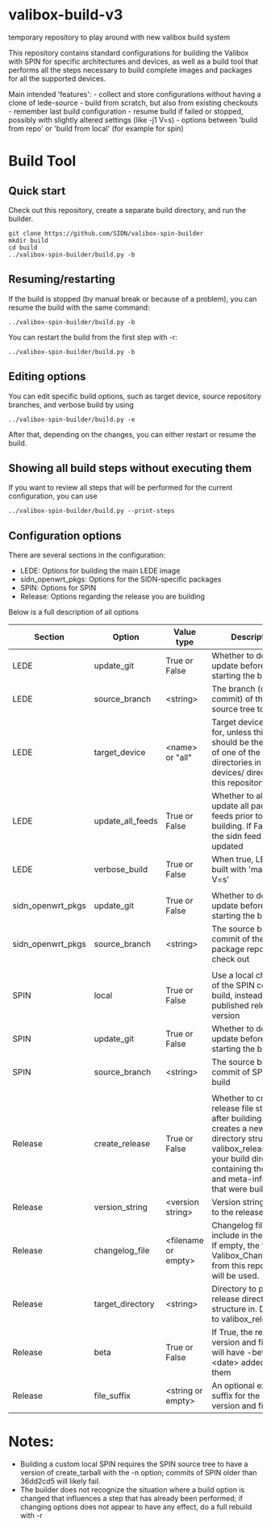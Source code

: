 # valibox-build-v3
temporary repository to play around with new valibox build system

This repository contains standard configurations for building the Valibox with SPIN for specific architectures and devices, as well as a build tool that performs all the steps necessary to build complete images and packages for all the supported devices.

Main intended 'features':
    - collect and store configurations without having a clone of lede-source
    - build from scratch, but also from existing checkouts
    - remember last build configuration
    - resume build if failed or stopped, possibly with slightly altered settings (like -j1 V=s)
    - options between 'build from repo' or 'build from local' (for example for spin)


# Build Tool

## Quick start

Check out this repository, create a separate build directory, and run the builder.

    git clone https://github.com/SIDN/valibox-spin-builder
    mkdir build
    cd build
    ../valibox-spin-builder/build.py -b

## Resuming/restarting

If the build is stopped (by manual break or because of a problem), you can resume the build with the same command:

    ../valibox-spin-builder/build.py -b

You can restart the build from the first step with -r:

    ../valibox-spin-builder/build.py -b

## Editing options

You can edit specific build options, such as target device, source repository branches, and verbose build by using

    ../valibox-spin-builder/build.py -e

After that, depending on the changes, you can either restart or resume the build.

## Showing all build steps without executing them

If you want to review all steps that will be performed for the current configuration, you can use

    ../valibox-spin-builder/build.py --print-steps


## Configuration options

There are several sections in the configuration:

* LEDE: Options for building the main LEDE image
* sidn_openwrt_pkgs: Options for the SIDN-specific packages
* SPIN: Options for SPIN
* Release: Options regarding the release you are building

Below is a full description of all options

Section | Option | Value type | Description
--------|--------|------------|------------
LEDE | update_git | True or False | Whether to do a git update before starting the build
LEDE | source_branch | &lt;string&gt; | The branch (or commit) of the lede-source tree to build
LEDE | target_device | &lt;name&gt; or "all" | Target device to build for, unless this is all it should be the name of one of the directories in the devices/ directory in this repository.
LEDE | update_all_feeds | True or False | Whether to always update all package feeds prior to building. If False, only the sidn feed is updated
LEDE | verbose_build | True or False | When true, LEDE is built with 'make -j1 V=s'
 | | |
sidn_openwrt_pkgs | update_git | True or False | Whether to do a git update before starting the build
sidn_openwrt_pkgs | source_branch | &lt;string&gt; | The source branch or commit of the SIDN package repository to check out
 | | |
SPIN | local | True or False | Use a local checkout of the SPIN code to build, instead of a published release version
SPIN | update_git | True or False | Whether to do a git update before starting the build
SPIN | source_branch | &lt;string&gt; | The source branch of commit of SPIN to build
 | | |
Release | create_release | True or False | Whether to create the release file structure after building. This creates a new directory structure valibox_release in your build directory, containing the images and meta-information that were built.
Release | version_string | &lt;version string&gt; | Version string to give to the release
Release | changelog_file | &lt;filename or empty&gt; | Changelog file to include in the release. If empty, the file Valibox_Changelog.txt from this repository will be used.
Release | target_directory | &lt;string&gt; | Directory to place the release directory structure in. Defaults to valibox_release
Release | beta | True or False | If True, the release version and filenames will have -beta-&lt;date&gt; added to them
Release | file_suffix | &lt;string or empty&gt; | An optional extra suffix for the release version and filenames


# Notes:

* Building a custom local SPIN requires the SPIN source tree to have a version of create_tarball with the -n option; commits of SPIN older than 36dd2cd5 will likely fail.
* The builder does not recognize the situation where a build option is changed that influences a step that has already been performed; if changing options does not appear to have any effect, do a full rebuild with -r
